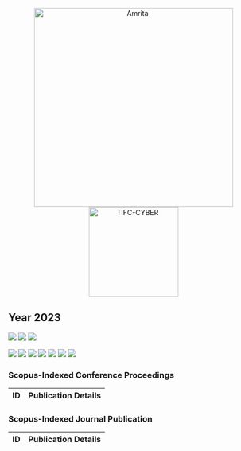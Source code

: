 <p align="center">
    <img src="https://amrita-tifac-cyber-blockchain.github.io/Amrita-TIFAC-Cyber-Blockchain/AVV_PNG.png" alt ="Amrita" width="400" />
    <img src="https://amrita-tifac-cyber-blockchain.github.io/Amrita-TIFAC-Cyber-Blockchain/TIFAC-CORE_in_Cyber_Security.png" alt ="TIFC-CYBER" width="180" />
</p>

## Year 2023
![](https://img.shields.io/badge/Year-2023-brightgreen) ![](https://img.shields.io/badge/Scopus_Conference-0-brightgreen) ![](https://img.shields.io/badge/Scopus_Journal-0-brightgreen)  

![](https://img.shields.io/badge/M_Sethumadhavan-0-blue) ![](https://img.shields.io/badge/C_Srinivasan-0-blue) ![](https://img.shields.io/badge/Lakshmy_K_V-0-blue) ![](https://img.shields.io/badge/Amritha_P_P-0-blue) ![](https://img.shields.io/badge/Praveen_K-0-blue) ![](https://img.shields.io/badge/Ramaguru_R-0-blue) ![](https://img.shields.io/badge/Sangeetha_V-0-blue)



### Scopus-Indexed Conference Proceedings

| ID |	Publication Details |
| :----: | -------------------------------- |

### Scopus-Indexed Journal Publication

| ID |	Publication Details |
| :----: | -------------------------------- |
